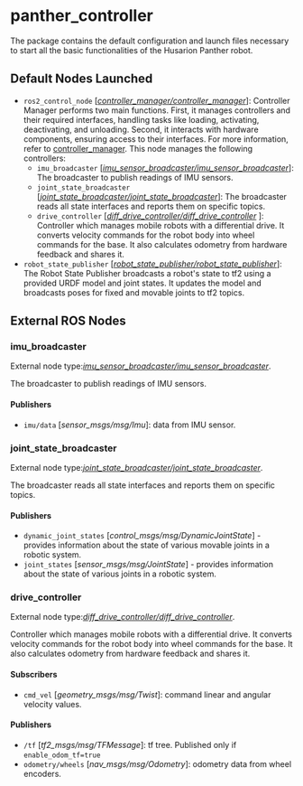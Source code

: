 # panther_controller

The package contains the default configuration and launch files necessary to start all the basic functionalities of the Husarion Panther robot.

## Default Nodes Launched

- `ros2_control_node` [*[controller_manager/controller_manager](https://github.com/ros-controls/ros2_control/blob/master/controller_manager)*]: Controller Manager performs two main functions. First, it manages controllers and their required interfaces, handling tasks like loading, activating, deactivating, and unloading. Second, it interacts with hardware components, ensuring access to their interfaces. For more information, refer to  [controller_manager](https://control.ros.org/master/doc/ros2_control/controller_manager/doc/userdoc.html). This node manages the following controllers:
  - `imu_broadcaster` [*[imu_sensor_broadcaster/imu_sensor_broadcaster](https://github.com/ros-controls/ros2_controllers/tree/master/imu_sensor_broadcaster)*]: The broadcaster to publish readings of IMU sensors.
  - `joint_state_broadcaster` [*[joint_state_broadcaster/joint_state_broadcaster](https://github.com/ros-controls/ros2_controllers/tree/master/joint_state_broadcaster)*]: The broadcaster reads all state interfaces and reports them on specific topics.
  - `drive_controller` [*[diff_drive_controller/diff_drive_controller](https://github.com/ros-controls/ros2_controllers/tree/master/diff_drive_controller)* ]: Controller which manages mobile robots with a differential drive. It converts velocity commands for the robot body into wheel commands for the base. It also calculates odometry from hardware feedback and shares it.
- `robot_state_publisher` [*[robot_state_publisher/robot_state_publisher](https://github.com/ros/robot_state_publisher)*]: The Robot State Publisher broadcasts a robot's state to tf2 using a provided URDF model and joint states. It updates the model and broadcasts poses for fixed and movable joints to tf2 topics.

## External ROS Nodes

### imu_broadcaster

External node type:*[imu_sensor_broadcaster/imu_sensor_broadcaster](https://github.com/ros-controls/ros2_controllers/tree/master/imu_sensor_broadcaster)*.

The broadcaster to publish readings of IMU sensors.

#### Publishers

- `imu/data` [*sensor_msgs/msg/Imu*]: data from IMU sensor.

### joint_state_broadcaster

External node type:*[joint_state_broadcaster/joint_state_broadcaster](https://github.com/ros-controls/ros2_controllers/tree/master/joint_state_broadcaster)*.

The broadcaster reads all state interfaces and reports them on specific topics.

#### Publishers

- `dynamic_joint_states` [*control_msgs/msg/DynamicJointState*] - provides information about the state of various movable joints in a robotic system.
- `joint_states` [*sensor_msgs/msg/JointState*] - provides information about the state of various joints in a robotic system.

### drive_controller

External node type:*[diff_drive_controller/diff_drive_controller](https://github.com/ros-controls/ros2_controllers/tree/master/diff_drive_controller)*.

Controller which manages mobile robots with a differential drive. It converts velocity commands for the robot body into wheel commands for the base. It also calculates odometry from hardware feedback and shares it.

#### Subscribers

- `cmd_vel` [*geometry_msgs/msg/Twist*]: command linear and angular velocity values.

#### Publishers

- `/tf` [*tf2_msgs/msg/TFMessage*]: tf tree. Published only if `enable_odom_tf=true`
- `odometry/wheels` [*nav_msgs/msg/Odometry*]: odometry data from wheel encoders.
